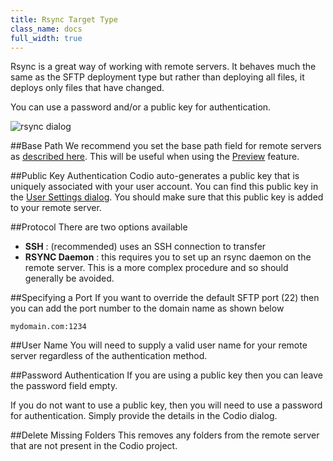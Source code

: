 ```yaml
---
title: Rsync Target Type
class_name: docs
full_width: true
---
```


Rsync is a great way of working with remote servers. It behaves much the same as the SFTP deployment type but rather than deploying all files, it deploys only files that have changed.

You can use a password and/or a public key for authentication.

![rsync dialog](/img/docs/deploy-rsync.png)

##Base Path
We recommend you set the base path field for remote servers as [described here](/docs/deployment/basepath). This will be useful when using the [Preview](/docs/inline-preview) feature.

##Public Key Authentication
Codio auto-generates a public key that is uniquely associated with your user account. You can find this public key in the [User Settings dialog](/docs/settings-prefs/account-settings/public-key). You should make sure that this public key is added to your remote server.

##Protocol
There are two options available

- **SSH** : (recommended) uses an SSH connection to transfer
- **RSYNC Daemon** : this requires you to set up an rsync daemon on the remote server. This is a more complex procedure and so should generally be avoided.


##Specifying a Port
If you want to override the default SFTP port (22) then you can add the port number to the domain name as shown below

	mydomain.com:1234 

##User Name
You will need to supply a valid user name for your remote server regardless of the authentication method.

##Password Authentication
If you are using a public key then you can leave the password field empty.

If you do not want to use a public key, then you will need to use a password for authentication. Simply provide the details in the Codio dialog. 

##Delete Missing Folders
This removes any folders from the remote server that are not present in the Codio project.
